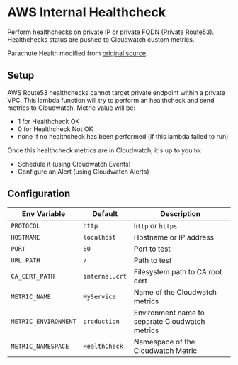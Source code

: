 # AWS Internal Healthcheck

Perform healthchecks on private IP or private FQDN (Private Route53). Healthchecks status are pushed to Cloudwatch custom metrics.

Parachute Health modified from [original source](https://github.com/Sparklane/aws-internal-healthcheck).

## Setup

AWS Route53 healthchecks cannot target private endpoint within a private VPC. This lambda function will try to perform an healthcheck and send metrics to Cloudwatch. Metric value will be:
* 1 for Healthcheck OK
* 0 for Healthcheck Not OK
* none if no healthcheck has been performed (if this lambda failed to run)

Once this healthcheck metrics are in Cloudwatch, it's up to you to:
* Schedule it (using Cloudwatch Events)
* Configure an Alert (using Cloudwatch Alerts)

## Configuration

| Env Variable | Default | Description |
|----------|---------|-------------|
|`PROTOCOL` | `http` | `http` or `https` |
|`HOSTNAME` | `localhost` | Hostname or IP address |
|`PORT` | `80` | Port to test |
|`URL_PATH` | `/` | Path to test | 
|`CA_CERT_PATH` | `internal.crt` | Filesystem path to CA root cert |
|`METRIC_NAME` | `MyService` | Name of the Cloudwatch metrics |
|`METRIC_ENVIRONMENT` | `production` | Environment name to separate Cloudwatch metrics |
|`METRIC_NAMESPACE` | `HealthCheck` | Namespace of the Cloudwatch Metric |
